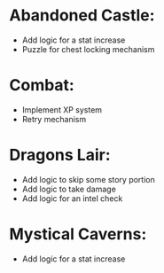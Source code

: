 # Abandoned Castle:  
- Add logic for a stat increase
- Puzzle for chest locking mechanism  
# Combat:  
- Implement XP system  
- Retry mechanism  
# Dragons Lair:  
- Add logic to skip some story portion  
- Add logic to take damage  
- Add logic for an intel check  
# Mystical Caverns:
- Add logic for a stat increase
